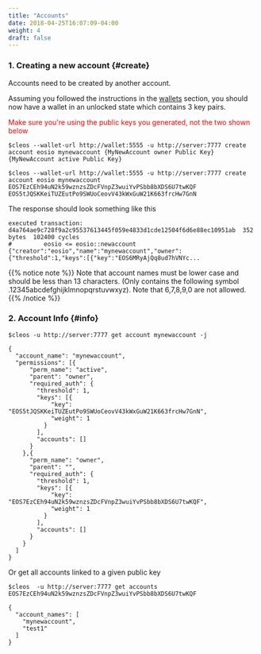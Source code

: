 ```yaml
---
title: "Accounts"
date: 2018-04-25T16:07:09-04:00
weight: 4
draft: false
---
```


### 1. Creating a new account {#create}

Accounts need to be created by another account. 

Assuming you followed the instructions in the [wallets](../wallets/) section, you should now have a wallet in an unlocked state which contains 3 key pairs. 

<font color="red">Make sure you're using the public keys you generated, not the two shown below</font>
```
$cleos --wallet-url http://wallet:5555 -u http://server:7777 create account eosio mynewaccount {MyNewAccount owner Public Key} {MyNewAccount active Public Key}

$cleos --wallet-url http://wallet:5555 -u http://server:7777 create account eosio mynewaccount EOS7EzCEh94uN2k59wznzsZDcFVnpZ3wuiYvPSbb8bXDS6U7twKQF EOS5tJQSKKeiTUZEutPo9SWUoCeovV43kWxGuW21K663frcHw7GnN
```

The response should look something like this
```
executed transaction: d4a764ae9c728f9a2c95537613445f059e4833d1cde12504f6d6e88ec10951ab  352 bytes  102400 cycles
#         eosio <= eosio::newaccount            {"creator":"eosio","name":"mynewaccount","owner":{"threshold":1,"keys":[{"key":"EOS6MRyAjQq8ud7hVNYc...
```

{{% notice note %}}
Note that account names must be lower case and should be less than 13 characters. (Only contains the following symbol .12345abcdefghijklmnopqrstuvwxyz). Note that 6,7,8,9,0 are not allowed. 
{{% /notice %}}

### 2. Account Info {#info}

```
$cleos -u http://server:7777 get account mynewaccount -j

{
  "account_name": "mynewaccount",
  "permissions": [{
      "perm_name": "active",
      "parent": "owner",
      "required_auth": {
        "threshold": 1,
        "keys": [{
            "key": "EOS5tJQSKKeiTUZEutPo9SWUoCeovV43kWxGuW21K663frcHw7GnN",
            "weight": 1
          }
        ],
        "accounts": []
      }
    },{
      "perm_name": "owner",
      "parent": "",
      "required_auth": {
        "threshold": 1,
        "keys": [{
            "key": "EOS7EzCEh94uN2k59wznzsZDcFVnpZ3wuiYvPSbb8bXDS6U7twKQF",
            "weight": 1
          }
        ],
        "accounts": []
      }
    }
  ]
}

```

Or get all accounts linked to a given public key

```
$cleos  -u http://server:7777 get accounts EOS7EzCEh94uN2k59wznzsZDcFVnpZ3wuiYvPSbb8bXDS6U7twKQF

{
  "account_names": [
    "mynewaccount",
    "test1"
  ]
}

```
